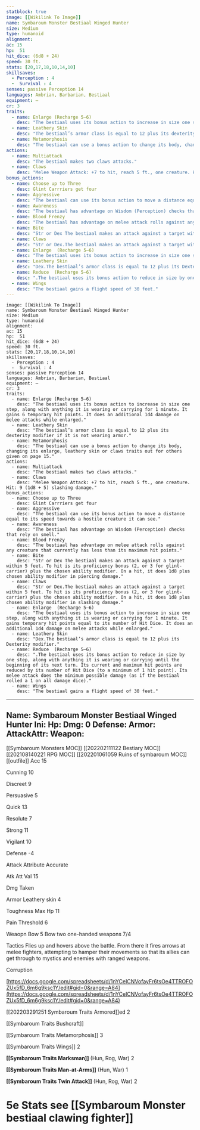 ```yaml
---
statblock: true
image: [[Wikilink To Image]]
name: Symbaroum Monster Bestiaal Winged Hunter
size: Medium
type: humanoid
alignment:
ac: 15
hp:  51
hit_dice: (6d8 + 24)
speed: 30 ft.
stats: [20,17,18,10,14,10]
skillsaves:
  - Perception : 4
  -  Survival : 4
senses: passive Perception 14
languages: Ambrian, Barbarian, Bestiaal
equipment: —
cr: 3
traits:
  - name: Enlarge (Recharge 5–6)
    desc: "The bestiaal uses its bonus action to increase in size one step, along with anything it is wearing or carrying for 1 minute. It gains 6 temporary hit points. It does an additional 1d4 damage on melee attacks while enlarged."
  - name: Leathery Skin
    desc: "The bestiaal’s armor class is equal to 12 plus its dexterity modifier if it is not wearing armor."
  - name: Metamorphosis
    desc: "The bestiaal can use a bonus action to change its body, changing its enlarge, leathery skin or claws traits out for others given on page 15."
actions:
  - name: Multiattack
    desc: "The bestiaal makes two claws attacks."
  - name: Claws
    desc: "Melee Weapon Attack: +7 to hit, reach 5 ft., one creature. Hit: 9 (1d8 + 5) slashing damage."
bonus_actions:
  - name: Choose up to Three
    desc: Glint Carrriers get four
  - name: Aggressive
    desc: "The bestiaal can use its bonus action to move a distance equal to its speed towards a hostile creature it can see."
  - name: Awareness
    desc: "The bestiaal has advantage on Wisdom (Perception) checks that rely on smell."
  - name: Blood Frenzy
    desc: "The bestiaal has advantage on melee attack rolls against any creature that currently has less than its maximum hit points."
  - name: Bite
    desc: "Str or Dex The bestiaal makes an attack against a target within 5 feet. To hit is its proficiency bonus (2, or 3 for glint-carrier) plus the chosen ability modifier. On a hit, it does 1d8 plus chosen ability modifier in piercing damage."
  - name: Claws
    desc: "Str or Dex.The bestiaal makes an attack against a target within 5 feet. To hit is its proficiency bonus (2, or 3 for glint-carrier) plus the chosen ability modifier. On a hit, it does 1d8 plus chosen ability modifier in slashing damage."
  - name: Enlarge  (Recharge 5–6)
    desc: "The bestiaal uses its bonus action to increase in size one step, along with anything it is wearing or carrying for 1 minute. It gains temporary hit points equal to its number of Hit Dice. It does an additional 1d4 damage on melee attacks while enlarged."
  - name: Leathery Skin
    desc: "Dex.The bestiaal’s armor class is equal to 12 plus its Dexterity modifier."
  - name: Reduce  (Recharge 5–6)
    desc: ".The bestiaal uses its bonus action to reduce in size by one step, along with anything it is wearing or carrying until the beginning of its next turn. Its current and maximum hit points are reduced by its number of Hit Dice (to a minimum of 1 hit point). Its melee attack does the minimum possible damage (as if the bestiaal rolled a 1 on all damage dice)."
  - name: Wings
    desc: "The bestiaal gains a flight speed of 30 feet."
---
```

```statblock
image: [[Wikilink To Image]]
name: Symbaroum Monster Bestiaal Winged Hunter
size: Medium
type: humanoid
alignment:
ac: 15
hp:  51
hit_dice: (6d8 + 24)
speed: 30 ft.
stats: [20,17,18,10,14,10]
skillsaves:
  - Perception : 4
  -  Survival : 4
senses: passive Perception 14
languages: Ambrian, Barbarian, Bestiaal
equipment: —
cr: 3
traits:
  - name: Enlarge (Recharge 5–6)
    desc: "The bestiaal uses its bonus action to increase in size one step, along with anything it is wearing or carrying for 1 minute. It gains 6 temporary hit points. It does an additional 1d4 damage on melee attacks while enlarged."
  - name: Leathery Skin
    desc: "The bestiaal’s armor class is equal to 12 plus its dexterity modifier if it is not wearing armor."
  - name: Metamorphosis
    desc: "The bestiaal can use a bonus action to change its body, changing its enlarge, leathery skin or claws traits out for others given on page 15."
actions:
  - name: Multiattack
    desc: "The bestiaal makes two claws attacks."
  - name: Claws
    desc: "Melee Weapon Attack: +7 to hit, reach 5 ft., one creature. Hit: 9 (1d8 + 5) slashing damage."
bonus_actions:
  - name: Choose up to Three
    desc: Glint Carrriers get four
  - name: Aggressive
    desc: "The bestiaal can use its bonus action to move a distance equal to its speed towards a hostile creature it can see."
  - name: Awareness
    desc: "The bestiaal has advantage on Wisdom (Perception) checks that rely on smell."
  - name: Blood Frenzy
    desc: "The bestiaal has advantage on melee attack rolls against any creature that currently has less than its maximum hit points."
  - name: Bite
    desc: "Str or Dex The bestiaal makes an attack against a target within 5 feet. To hit is its proficiency bonus (2, or 3 for glint-carrier) plus the chosen ability modifier. On a hit, it does 1d8 plus chosen ability modifier in piercing damage."
  - name: Claws
    desc: "Str or Dex.The bestiaal makes an attack against a target within 5 feet. To hit is its proficiency bonus (2, or 3 for glint-carrier) plus the chosen ability modifier. On a hit, it does 1d8 plus chosen ability modifier in slashing damage."
  - name: Enlarge  (Recharge 5–6)
    desc: "The bestiaal uses its bonus action to increase in size one step, along with anything it is wearing or carrying for 1 minute. It gains temporary hit points equal to its number of Hit Dice. It does an additional 1d4 damage on melee attacks while enlarged."
  - name: Leathery Skin
    desc: "Dex.The bestiaal’s armor class is equal to 12 plus its Dexterity modifier."
  - name: Reduce  (Recharge 5–6)
    desc: ".The bestiaal uses its bonus action to reduce in size by one step, along with anything it is wearing or carrying until the beginning of its next turn. Its current and maximum hit points are reduced by its number of Hit Dice (to a minimum of 1 hit point). Its melee attack does the minimum possible damage (as if the bestiaal rolled a 1 on all damage dice)."
  - name: Wings
    desc: "The bestiaal gains a flight speed of 30 feet."
```
---
Name: Symbaroum Monster Bestiaal Winged Hunter
Ini: 
Hp: 
Dmg: 0
Defense: 
Armor: 
AttackAttr: 
Weapon: 
---
[[Symbaroum Monsters MOC]]
[[202202111122 Bestiary MOC]]
[[202108140221 RPG MOC]]
[[202201061059 Ruins of symbaroum MOC]]
[[outfile]]
Acc 15

Cunning 10

Discreet 9

Persuasive 5

Quick 13

Resolute 7

Strong 11

Vigilant 10

Defense -4

Attack Attribute Accurate

Atk Att Val 15

Dmg Taken

Armor Leathery skin 4

Toughness Max Hp 11

Pain Threshold 6

Weaopn Bow 5 Bow two one-handed weapons 7/4

Tactics Flies up and hovers above the battle. From there it fires arrows at melee fighters, attempting to hamper their movements so that its allies can get through to mystics and enemies with ranged weapons.

Corruption

[https://docs.google.com/spreadsheets/d/1nYCeICNVofayFr6tsOe4TTROFOZUx5fD_6m6g9ksc1Y/edit#gid=0&range=A84](https://docs.google.com/spreadsheets/d/1nYCeICNVofayFr6tsOe4TTROFOZUx5fD_6m6g9ksc1Y/edit#gid=0&range=A84)

[[202203291251 Symbaroum Traits Armored]]ed 2

[[Symbaroum Traits Bushcraft]]

[[Symbaroum Traits Metamorphosis]] 3

[[Symbaroum Traits Wings]] 2

**[[Symbaroum Traits Marksman]]** (Hun, Rog, War) 2

**[[Symbaroum Traits Man-at-Arms]]** (Hun, War) 1

**[[Symbaroum Traits Twin Attack]]** (Hun, Rog, War) 2

# 5e Stats  see  [[Symbaroum Monster bestiaal clawing fighter]]

